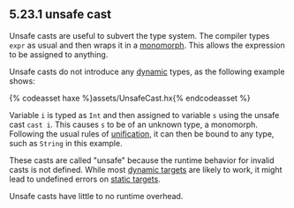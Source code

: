 ## 5.23.1 unsafe cast

Unsafe casts are useful to subvert the type system. The compiler types `expr` as usual and then wraps it in a [monomorph](types-monomorph.md). This allows the expression to be assigned to anything.

Unsafe casts do not introduce any [dynamic](types-dynamic.md) types, as the following example shows:

{% codeasset haxe %}assets/UnsafeCast.hx{% endcodeasset %}

Variable `i` is typed as `Int` and then assigned to variable `s` using the unsafe cast `cast i`. This causes `s` to be of an unknown type, a monomorph. Following the usual rules of [unification](type-system-unification.md), it can then be bound to any type, such as `String` in this example.

These casts are called "unsafe" because the runtime behavior for invalid casts is not defined. While most [dynamic targets](dictionary.md#define-dynamic-target) are likely to work, it might lead to undefined errors on [static targets](dictionary.md#define-static-target).

Unsafe casts have little to no runtime overhead.
